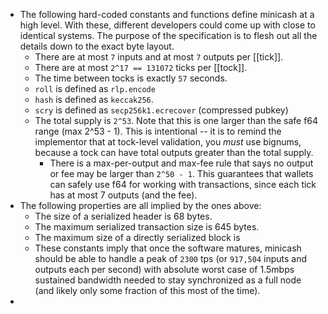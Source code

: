 - The following hard-coded constants and functions define minicash at a high level. With these, different developers could come up with close to identical systems. The purpose of the specification is to flesh out all the details down to the exact byte layout.
	- There are at most `7` inputs and at most `7` outputs per [[tick]].
	- There are at most `2^17 == 131072` ticks per [[tock]].
	- The time between tocks is exactly `57` seconds.
	- `roll` is defined as `rlp.encode`
	- `hash` is defined as `keccak256`.
	- `scry` is defined as `secp256k1.ecrecover` (compressed pubkey)
	- The total supply is `2^53`. Note that this is one larger than the safe f64 range (max 2^53 - 1). This is intentional -- it is to remind the implementor that at tock-level validation, you *must* use bignums, because a tock can have total outputs greater than the total supply.
		- There is a max-per-output and max-fee rule that says no output or fee may be larger than `2^50 - 1`. This guarantees that wallets can safely use f64 for working with transactions, since each tick has at most 7 outputs (and the fee).
- The following properties are all implied by the ones above:
	- The size of a serialized header is 68 bytes.
	- The maximum serialized transaction size is 645 bytes.
	- The maximum size of a directly serialized block is
	- These constants imply that once the software matures, minicash should be able to handle a peak of `2300` tps (or `917,504` inputs and outputs each per second) with absolute worst case of 1.5mbps sustained bandwidth needed to stay synchronized as a full node (and likely only some fraction of this most of the time).
-
